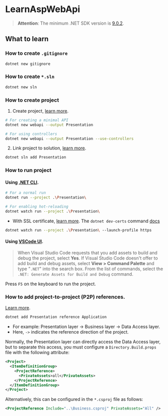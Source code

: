 # LearnAspWebApi
> **Attention**: The minimum .NET SDK version is [9.0.2](https://dotnet.microsoft.com/en-us/download/dotnet/9.0).

## What to learn
### How to create `.gitignore`
```bash
dotnet new gitignore
```

### How to create `*.sln`
```bash
dotnet new sln
```

### How to create project
1. Create project, [learn more](https://learn.microsoft.com/en-us/dotnet/core/tools/dotnet-new).
```bash
# For creating a minimal API
dotnet new webapi --output Presentation

# For using controllers
dotnet new webapi --output Presentation --use-controllers
```

2. Link project to solution, [learn more](https://learn.microsoft.com/en-us/dotnet/core/tools/dotnet-sln).
```bash
dotnet sln add Presentation
```

### How to run project
#### Using [.NET CLI](https://learn.microsoft.com/en-us/dotnet/core/tools/dotnet-run).
```bash
# For a normal run
dotnet run --project .\Presentation\

# For enabling hot-reloading
dotnet watch run --project .\Presentation\
```

- With SSL certificate, [learn more](https://learn.microsoft.com/en-us/aspnet/core/tutorials/first-web-api?tabs=visual-studio-code#run-the-project). The `dotnet dev-certs` command [docs](https://learn.microsoft.com/en-us/dotnet/core/tools/dotnet-dev-certs)
```bash
dotnet watch run --project .\Presentation\ --launch-profile https
```

#### Using [VSCode UI](https://learn.microsoft.com/en-us/aspnet/core/tutorials/first-web-api?tabs=visual-studio-code#create-a-web-api-project).
> When Visual Studio Code requests that you add assets to build and debug the project, select **Yes**. If Visual Studio Code doesn't offer to add build and debug assets, select **View > Command Palette** and type "`.NET`" into the search box. From the list of commands, select the `.NET: Generate Assets for Build and Debug` command.

Press `F5` on the keyboard to run the project.

### How to add project-to-project (P2P) references.
[Learn more](https://learn.microsoft.com/en-us/dotnet/core/tools/dotnet-add-reference).
```bash
dotnet add Presentation reference Application
```
- For example: Presentation layer -> Business layer -> Data Access layer.
- Here, `->` indicates the reference direction of the project.

Normally, the Presentation layer can directly access the Data Access layer, but to separate this access, you must configure a `Directory.Build.props` file with the following attribute:

```xml
<Project>
  <ItemDefinitionGroup>
    <ProjectReference>
      <PrivateAssets>all</PrivateAssets>
    </ProjectReference>
  </ItemDefinitionGroup>
</Project>
```

Alternatively, this can be configured in the `*.csproj` file as follows:
```xml
<ProjectReference Include="..\Business.csproj" PrivateAssets="All" />
```


